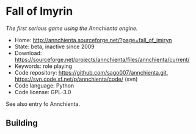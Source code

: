 # Fall of Imyrin

_The first serious game using the Annchienta engine._

- Home: http://annchienta.sourceforge.net/?page=fall_of_imiryn
- State: beta, inactive since 2009
- Download: https://sourceforge.net/projects/annchienta/files/annchienta/current/
- Keywords: role playing
- Code repository: https://github.com/sago007/annchienta.git, https://svn.code.sf.net/p/annchienta/code/ (svn)
- Code language: Python
- Code license: GPL-3.0

See also entry fo Annchienta.

## Building

